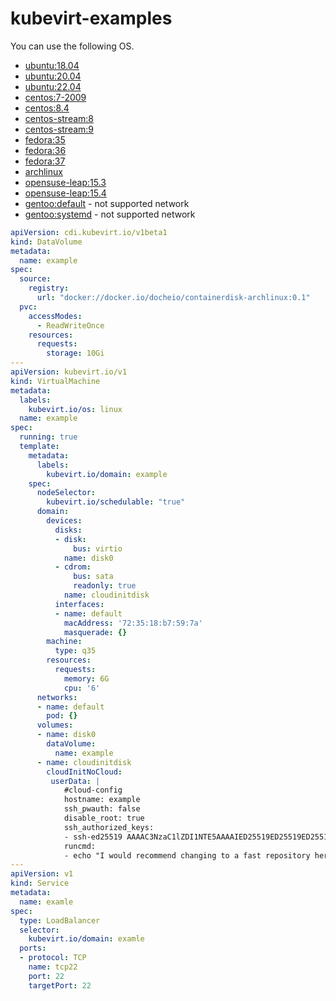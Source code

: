 # kubevirt-examples

You can use the following OS.

- [ubuntu:18.04](https://hub.docker.com/layers/docheio/containerdisk-ubuntu/18.04/images/sha256-33332ecf2a5853df4c9ca732958f339d4a28869516f2d0de8239fc578f969838?context=explore)
- [ubuntu:20.04](https://hub.docker.com/layers/docheio/containerdisk-ubuntu/20.04/images/sha256-85af275e351b746b1102785d1f4821b458a2fc2695edb8ac665f5725e3bb7f5d?context=explore)
- [ubuntu:22.04](https://hub.docker.com/layers/docheio/containerdisk-ubuntu/22.04/images/sha256-58c89e3a679948cb4daed81f7ef9b4ed0b29e4570903ecc8bf7dce64210596d5?context=explore)
- [centos:7-2009](https://hub.docker.com/layers/docheio/containerdisk-centos/7-2009/images/sha256-d74d97740ff894cf806aac255fef93bf9a2bbbb2cf7907cd4eba8a3c440a51bd?context=explore)
- [centos:8.4](https://hub.docker.com/layers/docheio/containerdisk-centos/8.4/images/sha256-2052443bf96dbaad5f40dbc44aca8777bd1021505e1239c54bf519a5f4a4488b?context=explore)
- [centos-stream:8](https://hub.docker.com/layers/docheio/containerdisk-centos-stream/8/images/sha256-f1b05d72ca7ed5baf77b4890f00764dbbb84259bd8ed77f40352ef723bd722cc?context=explore)
- [centos-stream:9](https://hub.docker.com/layers/docheio/containerdisk-centos-stream/9/images/sha256-c9089852a3f510c60b13105ffe3c6fc1fdf1f82fb1ade2f9889e6eeb4b4ba9a4?context=explore)
- [fedora:35](https://hub.docker.com/layers/docheio/containerdisk-fedora/35/images/sha256-aa7c41149156759ce91a12cf6967c200041f65ed9e5c5f5e4f1631407158ef63?context=explore)
- [fedora:36](https://hub.docker.com/layers/docheio/containerdisk-fedora/36/images/sha256-5b1f811292f645c9be8371a1666798e4c18618d6dc99e6ce086bd67c39908925?context=explore)
- [fedora:37](https://hub.docker.com/layers/docheio/containerdisk-fedora/37/images/sha256-e72db3a493ce58faa8a7269e1305603cf7c9984f06b8bd0598b146fbc0385dea?context=explore)
- [archlinux](https://hub.docker.com/layers/docheio/containerdisk-archlinux/0.1/images/sha256-c7c521134ccf397ff87ac6434beb3890e81fb203a29abd27ef4f32907a900cd7?context=explore)
- [opensuse-leap:15.3](https://hub.docker.com/layers/docheio/containerdisk-opensuse-leap/15.3/images/sha256-bdc783d3056f4de807b5f8227f9c911247fac1439f7d9ea0b451a4464a8a3d5f?context=explore)
- [opensuse-leap:15.4](https://hub.docker.com/layers/docheio/containerdisk-opensuse-leap/15.4/images/sha256-dd346b4173a5bfbeeba1438dc6af68732ddd3d0d09a05b037dd8a3858c08a395?context=explore)
- [gentoo:default](https://hub.docker.com/layers/docheio/containerdisk-gentoo/default/images/sha256-b503223751250a72ad5ca9e2364110edad8cec987c1f953105ef3764ac7b859c?context=repo) - not supported network
- [gentoo:systemd](https://hub.docker.com/layers/docheio/containerdisk-gentoo/systemd/images/sha256-452dd705c9c94ba87b024992b99502021a18cf2b84a71ddd84f4b4629eaf49c7?context=repo) - not supported network


```yaml
apiVersion: cdi.kubevirt.io/v1beta1
kind: DataVolume
metadata:
  name: example
spec:
  source:
    registry:
      url: "docker://docker.io/docheio/containerdisk-archlinux:0.1"
  pvc:
    accessModes:
      - ReadWriteOnce
    resources:
      requests:
        storage: 10Gi
---
apiVersion: kubevirt.io/v1
kind: VirtualMachine
metadata:
  labels:
    kubevirt.io/os: linux
  name: example
spec:
  running: true
  template:
    metadata:
      labels:
        kubevirt.io/domain: example
    spec:
      nodeSelector:
        kubevirt.io/schedulable: "true"
      domain:
        devices:
          disks:
          - disk:
              bus: virtio
            name: disk0
          - cdrom:
              bus: sata
              readonly: true
            name: cloudinitdisk
          interfaces:
          - name: default
            macAddress: '72:35:18:b7:59:7a'
            masquerade: {}
        machine:
          type: q35
        resources:
          requests:
            memory: 6G
            cpu: '6'
      networks:
      - name: default
        pod: {}
      volumes:
      - name: disk0
        dataVolume:
          name: example
      - name: cloudinitdisk
        cloudInitNoCloud:
         userData: |
            #cloud-config
            hostname: example
            ssh_pwauth: false
            disable_root: true
            ssh_authorized_keys:
            - ssh-ed25519 AAAAC3NzaC1lZDI1NTE5AAAAIED25519ED25519ED25519ed25519+ED25519ed25519 user@local
            runcmd:
            - echo "I would recommend changing to a fast repository here."
---
apiVersion: v1
kind: Service
metadata:
  name: examle
spec:
  type: LoadBalancer
  selector:
    kubevirt.io/domain: examle
  ports:
  - protocol: TCP
    name: tcp22
    port: 22
    targetPort: 22
```

